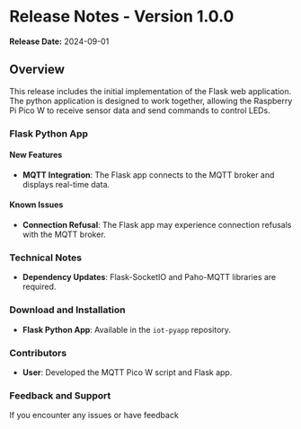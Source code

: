 # Release Notes - Version 1.0.0

**Release Date:** 2024-09-01

## Overview
This release includes the initial implementation of the Flask web application. The python application is designed to work together, allowing the Raspberry Pi Pico W to receive sensor data and send commands to control LEDs.

### Flask Python App

#### New Features
- **MQTT Integration**: The Flask app connects to the MQTT broker and displays real-time data.

#### Known Issues
- **Connection Refusal**: The Flask app may experience connection refusals with the MQTT broker.

### Technical Notes
- **Dependency Updates**: Flask-SocketIO and Paho-MQTT libraries are required.

### Download and Installation
- **Flask Python App**: Available in the `iot-pyapp` repository.

### Contributors
- **User**: Developed the MQTT Pico W script and Flask app.

### Feedback and Support
If you encounter any issues or have feedback